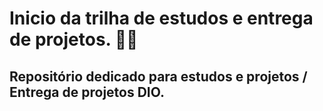 # Inicio da trilha de estudos e entrega de projetos. 👨‍🎓
## Repositório dedicado para estudos e projetos / Entrega de projetos DIO.
